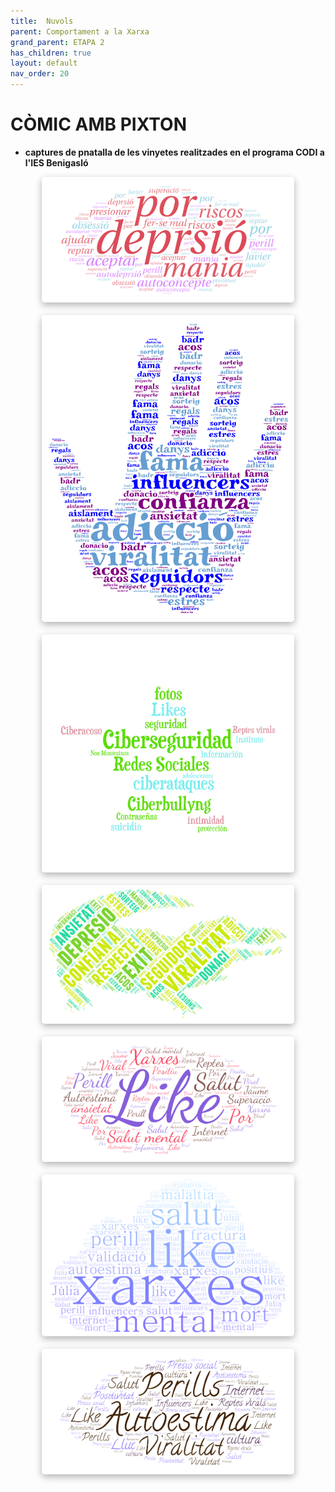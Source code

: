```yaml
---
title:  Nuvols
parent: Comportament a la Xarxa
grand_parent: ETAPA 2
has_children: true
layout: default
nav_order: 20
---
```



# CÒMIC AMB PIXTON


- **captures de pnatalla de les vinyetes realitzades en el programa CODI a l'IES Benigasló**


<style>
.galeria {
  display: flex;
  flex-direction: column;
  gap: 20px; /* espai entre imatges */
  align-items: center; /* centra les imatges horitzontalment */
}
.galeria img {
  width: 80%; /* grandària base */
  border-radius: 5px;
  box-shadow: 0 4px 12px rgba(0, 0, 0, 0.3);
  transition: transform 0.3s ease;
}
.galeria img:hover {
  transform: scale(1.3); /* ampliació gran */
  z-index: 10;
}
</style>

<div class="galeria">
  <img src="imatges/treballs/1.png" alt="Imatge 1">
  <img src="imatges/treballs/2.png" alt="Imatge 2">
  <img src="imatges/treballs/3.png" alt="Imatge 3">
  <img src="imatges/treballs/4.png" alt="Imatge 4">
  <img src="imatges/treballs/5.png" alt="Imatge 5">
  <img src="imatges/treballs/6.png" alt="Imatge 6">
  <img src="imatges/treballs/7.png" alt="Imatge 7">
</div>






